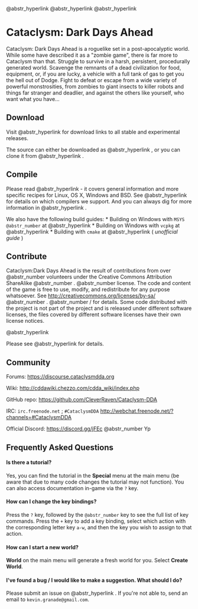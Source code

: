 @abstr_hyperlink @abstr_hyperlink @abstr_hyperlink 

# Cataclysm: Dark Days Ahead

Cataclysm: Dark Days Ahead is a roguelike set in a post-apocalyptic world. While some have described it as a "zombie game", there is far more to Cataclysm than that. Struggle to survive in a harsh, persistent, procedurally generated world. Scavenge the remnants of a dead civilization for food, equipment, or, if you are lucky, a vehicle with a full tank of gas to get you the hell out of Dodge. Fight to defeat or escape from a wide variety of powerful monstrosities, from zombies to giant insects to killer robots and things far stranger and deadlier, and against the others like yourself, who want what you have...

## Download

Visit @abstr_hyperlink for download links to all stable and experimental releases.

The source can either be downloaded as @abstr_hyperlink , or you can clone it from @abstr_hyperlink .

## Compile

Please read @abstr_hyperlink - it covers general information and more specific recipes for Linux, OS X, Windows and BSD. See @abstr_hyperlink for details on which compilers we support. And you can always dig for more information in @abstr_hyperlink .

We also have the following build guides: * Building on Windows with `MSYS @abstr_number` at @abstr_hyperlink * Building on Windows with `vcpkg` at @abstr_hyperlink * Building with `cmake` at @abstr_hyperlink ( _unofficial guide_ )

## Contribute

Cataclysm:Dark Days Ahead is the result of contributions from over @abstr_number volunteers under the Creative Commons Attribution ShareAlike @abstr_number . @abstr_number license. The code and content of the game is free to use, modify, and redistribute for any purpose whatsoever. See http://creativecommons.org/licenses/by-sa/ @abstr_number . @abstr_number / for details. Some code distributed with the project is not part of the project and is released under different software licenses, the files covered by different software licenses have their own license notices.

@abstr_hyperlink 

Please see @abstr_hyperlink for details.

## Community

Forums: https://discourse.cataclysmdda.org

Wiki: http://cddawiki.chezzo.com/cdda_wiki/index.php

GitHub repo: https://github.com/CleverRaven/Cataclysm-DDA

IRC: `irc.freenode.net` ; `#CataclysmDDA` http://webchat.freenode.net/?channels=#CataclysmDDA

Official Discord: https://discord.gg/jFEc @abstr_number Yp

## Frequently Asked Questions

#### Is there a tutorial?

Yes, you can find the tutorial in the **Special** menu at the main menu (be aware that due to many code changes the tutorial may not function). You can also access documentation in-game via the `?` key.

#### How can I change the key bindings?

Press the `?` key, followed by the `@abstr_number` key to see the full list of key commands. Press the `+` key to add a key binding, select which action with the corresponding letter key `a-w`, and then the key you wish to assign to that action.

#### How can I start a new world?

**World** on the main menu will generate a fresh world for you. Select **Create World**.

#### I've found a bug / I would like to make a suggestion. What should I do?

Please submit an issue on @abstr_hyperlink . If you're not able to, send an email to `kevin.granade@gmail.com`.
